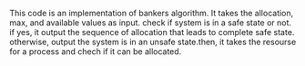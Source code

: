 
This code is an implementation of bankers algorithm. It takes the allocation, max, and available values as input.  check if system is in a safe state or not. if yes, it output the sequence of allocation that leads to complete safe state. otherwise, output the system is in an unsafe state.then, it takes the resourse for a process and chech if it can be allocated.
